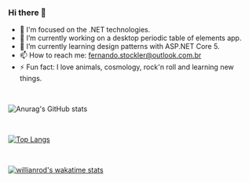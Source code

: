 ### Hi there 👋

<!--
**fernandostockler/fernandostockler** is a ✨ _special_ ✨ repository because its `README.md` (this file) appears on your GitHub profile.

Here are some ideas to get you started:-->
- 👨 I'm focused on the .NET technologies.
- 🔭 I’m currently working on a desktop periodic table of elements app.
- 🌱 I’m currently learning design patterns with ASP.NET Core 5.
- 📫 How to reach me: fernando.stockler@outlook.com.br
- ⚡ Fun fact: I love animals, cosmology, rock'n roll and learning new things.

<br/>

![Anurag's GitHub stats](https://github-readme-stats.vercel.app/api?username=fernandostockler&show_icons=true&theme=merko&count_private=true)



<br/>

[![Top Langs](https://github-readme-stats.vercel.app/api/top-langs/?username=fernandostockler&theme=merko)](https://github.com/anuraghazra/github-readme-stats)

<br/>

[![willianrod's wakatime stats](https://github-readme-stats.vercel.app/api/wakatime?username=@fernandostockler)](https://github.com/anuraghazra/github-readme-stats)

